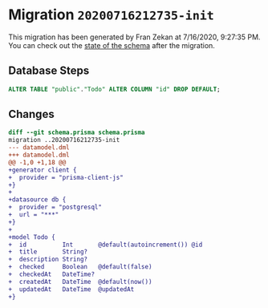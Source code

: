 # Migration `20200716212735-init`

This migration has been generated by Fran Zekan at 7/16/2020, 9:27:35 PM.
You can check out the [state of the schema](./schema.prisma) after the migration.

## Database Steps

```sql
ALTER TABLE "public"."Todo" ALTER COLUMN "id" DROP DEFAULT;
```

## Changes

```diff
diff --git schema.prisma schema.prisma
migration ..20200716212735-init
--- datamodel.dml
+++ datamodel.dml
@@ -1,0 +1,18 @@
+generator client {
+  provider = "prisma-client-js"
+}
+
+datasource db {
+  provider = "postgresql"
+  url = "***"
+}
+
+model Todo {
+  id          Int       @default(autoincrement()) @id
+  title       String?
+  description String?
+  checked     Boolean   @default(false)
+  checkedAt   DateTime?
+  createdAt   DateTime  @default(now())
+  updatedAt   DateTime  @updatedAt
+}
```


